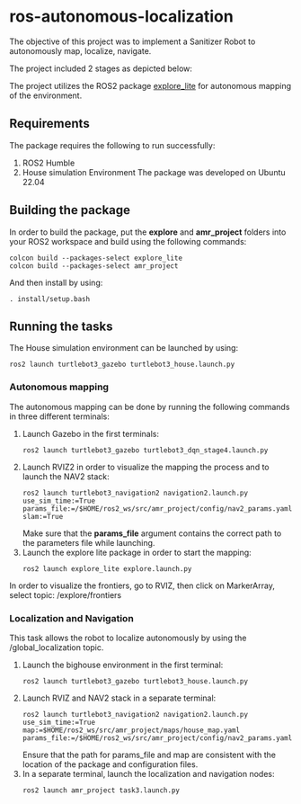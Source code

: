 # ros-autonomous-localization

The objective of this project was to implement a Sanitizer Robot to autonomously map, localize, navigate.

The project included 2 stages as depicted below: 

The project utilizes the ROS2 package [explore_lite](https://github.com/robo-friends/m-explore-ros2) for autonomous mapping of the environment.

## Requirements
The package requires the following to run successfully:
1. ROS2 Humble
2. House simulation Environment
The package was developed on Ubuntu 22.04 

## Building the package
In order to build the package, put the **explore** and **amr_project** folders into your ROS2 workspace and build using the following commands:
```
colcon build --packages-select explore_lite
colcon build --packages-select amr_project  
```
And then install by using:
```
. install/setup.bash
```

## Running the tasks
The House simulation environment can be launched by using:
```
ros2 launch turtlebot3_gazebo turtlebot3_house.launch.py
```

### Autonomous mapping

The autonomous mapping can be done by running the following commands in three different terminals:
1. Launch Gazebo in the first terminals:
   ```
   ros2 launch turtlebot3_gazebo turtlebot3_dqn_stage4.launch.py 
   ```
2. Launch RVIZ2 in order to visualize the mapping the process and to launch the NAV2 stack:
   ```
   ros2 launch turtlebot3_navigation2 navigation2.launch.py use_sim_time:=True params_file:=/$HOME/ros2_ws/src/amr_project/config/nav2_params.yaml slam:=True
   ```
   Make sure that the **params_file** argument contains the correct path to the parameters file while launching.
3. Launch the explore lite package in order to start the mapping:
   ```
   ros2 launch explore_lite explore.launch.py
   ```
In order to visualize the frontiers, go to RVIZ, then click on MarkerArray, select topic: /explore/frontiers

### Localization and Navigation

This task allows the robot to localize autonomously by using the /global_localization topic.

1. Launch the bighouse environment in the first terminal:
   ```
   ros2 launch turtlebot3_gazebo turtlebot3_house.launch.py
   ```
2. Launch RVIZ and NAV2 stack in a separate terminal:
   ```
   ros2 launch turtlebot3_navigation2 navigation2.launch.py use_sim_time:=True map:=$HOME/ros2_ws/src/amr_project/maps/house_map.yaml params_file:=/$HOME/ros2_ws/src/amr_project/config/nav2_params.yaml
   ```
   Ensure that the path for params_file and map are consistent with the location of the package and configuration files.
3. In a separate terminal, launch the localization and navigation nodes:
   ```
   ros2 launch amr_project task3.launch.py
   ```



